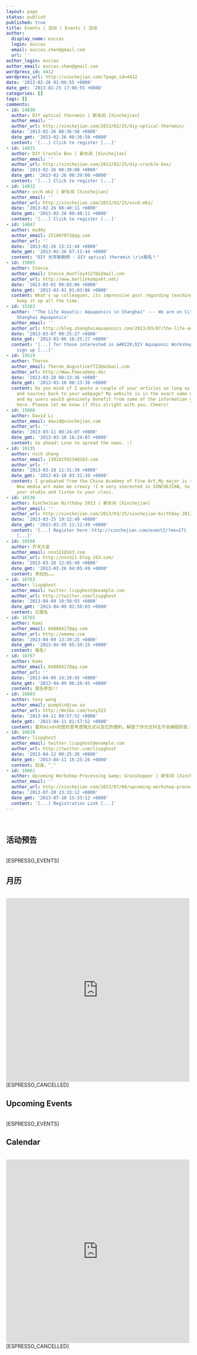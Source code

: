 ```yaml
---
layout: page
status: publish
published: true
title: Events | 活动 | Events | 活动
author:
  display_name: euccas
  login: euccas
  email: euccas.chen@gmail.com
  url: ''
author_login: euccas
author_email: euccas.chen@gmail.com
wordpress_id: 4412
wordpress_url: http://xinchejian.com/?page_id=4412
date: '2013-02-26 01:06:55 +0800'
date_gmt: '2013-02-25 17:06:55 +0800'
categories: []
tags: []
comments:
- id: 14830
  author: DIY optical theremin | 新车间 [Xinchejian]
  author_email: ''
  author_url: http://xinchejian.com/2013/02/25/diy-optical-theremin/
  date: '2013-02-26 08:36:58 +0800'
  date_gmt: '2013-02-26 00:36:58 +0800'
  content: '[...] Click to register [...]'
- id: 14831
  author: DIY Crackle Box | 新车间 [Xinchejian]
  author_email: ''
  author_url: http://xinchejian.com/2013/02/25/diy-crackle-box/
  date: '2013-02-26 08:39:00 +0800'
  date_gmt: '2013-02-26 00:39:00 +0800'
  content: '[...] Click to register [...]'
- id: 14832
  author: osc6 mk2 | 新车间 [Xinchejian]
  author_email: ''
  author_url: http://xinchejian.com/2013/02/25/osc6-mk2/
  date: '2013-02-26 08:40:11 +0800'
  date_gmt: '2013-02-26 00:40:11 +0800'
  content: '[...] Click to register [...]'
- id: 14847
  author: muddy
  author_email: 251067072@qq.com
  author_url: ''
  date: '2013-02-26 15:11:44 +0800'
  date_gmt: '2013-02-26 07:11:44 +0800'
  content: "DIY 光学泰勒明 - DIY optical theremin \r\n报名！"
- id: 15005
  author: Stevie
  author_email: Stevie_Huntley4127@a2mail.com
  author_url: http://www.berlinkompakt.net/
  date: '2013-03-01 09:03:06 +0800'
  date_gmt: '2013-03-01 01:03:06 +0800'
  content: What's up colleagues, its impressive post regarding teachingand fully defined,
    keep it up all the time.
- id: 15363
  author: '"The Life Aquatic: Aquaponics in Shanghai" --- We are on Cityweekend -
    Shanghai Aquaponics'
  author_email: ''
  author_url: http://blog.shanghaiaquaponics.com/2013/03/07/the-life-aquatic-aquaponics-in-shanghai-we-are-on-cityweekend/
  date: '2013-03-07 00:25:27 +0800'
  date_gmt: '2013-03-06 16:25:27 +0800'
  content: '[...] for those interested in &#8220;DIY Aquaponic Workshop&#8221;, please
    sign up [...]'
- id: 15619
  author: Theron
  author_email: Theron_Augustine7723@a2mail.com
  author_url: http://Www.Fmacademy.de/
  date: '2013-03-10 08:13:36 +0800'
  date_gmt: '2013-03-10 00:13:36 +0800'
  content: Do you mind if I quote a couple of your articles as long as I provide credit
    and sources back to your webpage? My website is in the exact same niche as yours
    and my users would genuinely benefit from some of the information you provide
    here. Please let me know if this alright with you. Cheers!
- id: 15666
  author: David Li
  author_email: david@xinchejian.com
  author_url: ''
  date: '2013-03-11 00:24:07 +0800'
  date_gmt: '2013-03-10 16:24:07 +0800'
  content: Go ahead! Love to spread the news. :)
- id: 16135
  author: nick zhang
  author_email: 13818259234@163.com
  author_url: ''
  date: '2013-03-18 11:31:39 +0800'
  date_gmt: '2013-03-18 03:31:39 +0800'
  content: I graduated from the China Academy of Fine Art,My major is sculpture .but
    New media art make me creazy !I m very inerested in XINCHEJIAN, So I want to visit
    your studio and listen to your class.
- id: 16536
  author: XinCheJian Birthday 2013 | 新车间 [Xinchejian]
  author_email: ''
  author_url: http://xinchejian.com/2013/03/25/xinchejian-birthday-2013/
  date: '2013-03-25 19:12:49 +0800'
  date_gmt: '2013-03-25 11:12:49 +0800'
  content: '[...] Register here：http://xinchejian.com/event2/?ee=171
    [...]'
- id: 16568
  author: 齐天大圣
  author_email: nnn321@163.com
  author_url: http://nnn321.blog.163.com/
  date: '2013-03-26 12:05:49 +0800'
  date_gmt: '2013-03-26 04:05:49 +0800'
  content: 来玩玩。。。
- id: 16763
  author: lispghost
  author_email: twitter.lispghost@example.com
  author_url: http://twitter.com/lispghost
  date: '2013-04-09 10:50:03 +0800'
  date_gmt: '2013-04-09 02:50:03 +0800'
  content: 已报名
- id: 16765
  author: Kami
  author_email: 84888417@qq.com
  author_url: http://ememu.com
  date: '2013-04-09 13:39:25 +0800'
  date_gmt: '2013-04-09 05:39:25 +0800'
  content: 报名!
- id: 16767
  author: Kami
  author_email: 84888417@qq.com
  author_url: ''
  date: '2013-04-09 14:28:45 +0800'
  date_gmt: '2013-04-09 06:28:45 +0800'
  content: 报名参加!!
- id: 16803
  author: tony wong
  author_email: pumpkin@jue.so
  author_url: http://Weibo.com/tony323
  date: '2013-04-11 09:57:52 +0800'
  date_gmt: '2013-04-11 01:57:52 +0800'
  content: 喜欢mind+的图形思考逻辑方式以及它的便利，解放了作为文科生不会编程的我：）
- id: 16810
  author: lispghost
  author_email: twitter.lispghost@example.com
  author_url: http://twitter.com/lispghost
  date: '2013-04-12 00:25:26 +0800'
  date_gmt: '2013-04-11 16:25:26 +0800'
  content: 加油，^_^
- id: 19061
  author: Upcoming Workshop-Processing &amp; Grasshopper | 新车间 [Xinchejian]
  author_email: ''
  author_url: http://xinchejian.com/2013/07/08/upcoming-workshop-processing-grasshopper/
  date: '2013-07-10 23:33:12 +0800'
  date_gmt: '2013-07-10 15:33:12 +0800'
  content: '[...] Registration Link [...]'
---
```

<p><!--:zh--><br />
<h2>活动预告</h2><br />
[ESPRESSO_EVENTS]</p>
<h2>月历</h2><br />
<iframe style="border-width: 0pt;" src="https://www.google.com/calendar/embed?showTitle=0&amp;showPrint=0&amp;showCalendars=0&amp;mode=AGENDA&amp;height=500&amp;wkst=2&amp;bgcolor=%23FFFFFF&amp;src=xinchejian.com_loc0h655hhu81r9oaensqt87uc%40group.calendar.google.com&amp;color=%23125A12&amp;ctz=Asia%2FShanghai" height="500" width="500" frameborder="0" scrolling="no"></iframe>[ESPRESSO_CANCELLED]<!--:--><!--:en--><br />
<h2>Upcoming Events</h2><br />
[ESPRESSO_EVENTS]</p>
<h2>Calendar</h2><br />
<iframe style="border-width: 0pt;" src="https://www.google.com/calendar/embed?showTitle=0&amp;showPrint=0&amp;showCalendars=0&amp;mode=AGENDA&amp;height=500&amp;wkst=2&amp;bgcolor=%23FFFFFF&amp;src=xinchejian.com_loc0h655hhu81r9oaensqt87uc%40group.calendar.google.com&amp;color=%23125A12&amp;ctz=Asia%2FShanghai" height="500" width="500" frameborder="0" scrolling="no"></iframe>[ESPRESSO_CANCELLED]<!--:--></p>

